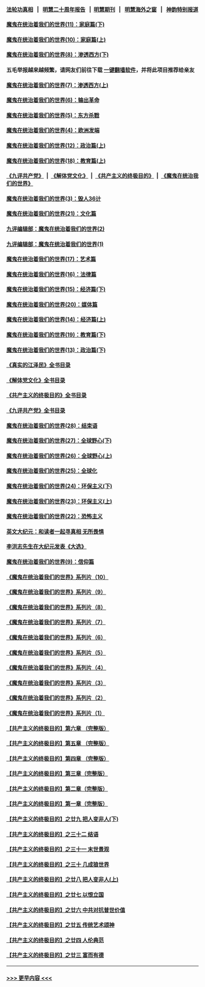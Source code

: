 #### [法轮功真相](https://github.com/gfw-breaker/truth/blob/master/README.md?t=0) &nbsp;&nbsp;|&nbsp;&nbsp; [明慧二十周年报告](https://github.com/gfw-breaker/mh-reports/blob/master/README.md?t=0) &nbsp;&nbsp;|&nbsp;&nbsp;[明慧期刊](https://github.com/gfw-breaker/mh-qikan) &nbsp;&nbsp;|&nbsp;&nbsp; [明慧海外之窗](https://github.com/gfw-breaker/mh-news/blob/master/README.md?t=0) &nbsp;&nbsp;|&nbsp;&nbsp; [神韵特别报道](https://github.com/gfw-breaker/mh-news/blob/master/shenyun.md?t=0)
#### [魔鬼在统治着我们的世界(11)：家庭篇(下)](../pages/nsc422/n10440961.md?t=12152050) 
#### [魔鬼在统治着我们的世界(10)：家庭篇(上)](../pages/nsc422/n10435448.md?t=12152050) 
#### [魔鬼在统治着我们的世界(8)：渗透西方(下)](../pages/nsc422/n10429603.md?t=12152050) 
#### 五毛举报越来越频繁，请网友们前往下载 [一键翻墙软件](https://github.com/gfw-breaker/ssr-accounts)，并将此项目推荐给亲友
#### [魔鬼在统治着我们的世界(7)：渗透西方(上)](../pages/nsc422/n10426013.md?t=12152050) 
#### [魔鬼在统治着我们的世界(6)：输出革命](../pages/nsc422/n10421536.md?t=12152050) 
#### [魔鬼在统治着我们的世界(5)：东方杀戮](../pages/nsc422/n10417707.md?t=12152050) 
#### [魔鬼在统治着我们的世界(4)：欧洲发端](../pages/nsc422/n10414890.md?t=12152050) 
#### [魔鬼在统治着我们的世界(12)：政治篇(上)](../pages/nsc422/n10444576.md?t=12152050) 
#### [魔鬼在统治着我们的世界(18)：教育篇(上)](../pages/nsc422/n10526970.md?t=12152050) 
#### [《九评共产党》](https://github.com/begood0513/9ping.md/blob/master/README.md) &nbsp;|&nbsp; [《解体党文化》](../../../../jtdwh.md/blob/master/README.md)  &nbsp;|&nbsp; [《共产主义的终极目的》](../../../../gczydzjmd.md/blob/master/README.md) &nbsp;|&nbsp; [《魔鬼在统治我们的世界》](../../../../mgztzwmdsj.md/blob/master/README.md) 
#### [魔鬼在统治着我们的世界(3)：毁人36计](../pages/nsc422/n10411583.md?t=12152050) 
#### [魔鬼在统治着我们的世界(21)：文化篇](../pages/nsc422/n10597706.md?t=12152050) 
#### [九评编辑部：魔鬼在统治着我们的世界(2)](../pages/nsc422/n10410036.md?t=12152050) 
#### [九评编辑部：魔鬼在统治着我们的世界(1)](../pages/nsc422/n10406825.md?t=12152050) 
#### [魔鬼在统治着我们的世界(17)：艺术篇](../pages/nsc422/n10499093.md?t=12152050) 
#### [魔鬼在统治着我们的世界(16)：法律篇](../pages/nsc422/n10485969.md?t=12152050) 
#### [魔鬼在统治着我们的世界(15)：经济篇(下)](../pages/nsc422/n10469975.md?t=12152050) 
#### [魔鬼在统治着我们的世界(20)：媒体篇](../pages/nsc422/n10586579.md?t=12152050) 
#### [魔鬼在统治着我们的世界(14)：经济篇(上)](../pages/nsc422/n10457370.md?t=12152050) 
#### [魔鬼在统治着我们的世界(19)：教育篇(下)](../pages/nsc422/n10564808.md?t=12152050) 
#### [魔鬼在统治着我们的世界(13)：政治篇(下)](../pages/nsc422/n10448270.md?t=12152050) 
#### [《真实的江泽民》全书目录](../pages/nsc422/n13721399.md?t=12152050) 
#### [《解体党文化》全书目录](../pages/nsc422/n13721157.md?t=12152050) 
#### [《共产主义的终极目的》全书目录](../pages/nsc422/n13721048.md?t=12152050) 
#### [《九评共产党》全书目录](../pages/nsc422/n13708085.md?t=12152050) 
#### [魔鬼在统治着我们的世界(28)：结束语](../pages/nsc422/n10936246.md?t=12152050) 
#### [魔鬼在统治着我们的世界(27)：全球野心(下)](../pages/nsc422/n10928319.md?t=12152050) 
#### [魔鬼在统治着我们的世界(26)：全球野心(上)](../pages/nsc422/n10900318.md?t=12152050) 
#### [魔鬼在统治着我们的世界(25)：全球化](../pages/nsc422/n10788205.md?t=12152050) 
#### [魔鬼在统治着我们的世界(24)：环保主义(下)](../pages/nsc422/n10695307.md?t=12152050) 
#### [魔鬼在统治着我们的世界(23)：环保主义(上)](../pages/nsc422/n10688613.md?t=12152050) 
#### [魔鬼在统治着我们的世界(22)：恐怖主义](../pages/nsc422/n10614727.md?t=12152050) 
#### [英文大纪元：和读者一起寻真相 无所畏惧](../pages/nsc422/n12542027.md?t=12152050) 
#### [李洪志先生在大纪元发表《大选》](../pages/nsc422/n12534746.md?t=12152050) 
#### [魔鬼在统治着我们的世界(9)：信仰篇](../pages/nsc422/n10432159.md?t=12152050) 
#### [《魔鬼在统治着我们的世界》系列片（10）](../pages/nsc422/n12292670.md?t=12152050) 
#### [《魔鬼在统治着我们的世界》系列片（9）](../pages/nsc422/n12290859.md?t=12152050) 
#### [《魔鬼在统治着我们的世界》系列片（8）](../pages/nsc422/n12287445.md?t=12152050) 
#### [《魔鬼在统治着我们的世界》系列片（7）](../pages/nsc422/n12283425.md?t=12152050) 
#### [《魔鬼在统治着我们的世界》系列片（6）](../pages/nsc422/n12282314.md?t=12152050) 
#### [《魔鬼在统治着我们的世界》系列片（5）](../pages/nsc422/n12281419.md?t=12152050) 
#### [《魔鬼在统治着我们的世界》系列片（4）](../pages/nsc422/n12274024.md?t=12152050) 
#### [《魔鬼在统治着我们的世界》系列片（3）](../pages/nsc422/n12271322.md?t=12152050) 
#### [《魔鬼在统治着我们的世界》系列片（2）](../pages/nsc422/n12269049.md?t=12152050) 
#### [《魔鬼在统治着我们的世界》系列片（1）](../pages/nsc422/n12267575.md?t=12152050) 
#### [【共产主义的终极目的】第六章 （完整版）](../pages/nsc422/n11428913.md?t=12152050) 
#### [【共产主义的终极目的】第五章 （完整版）](../pages/nsc422/n11428912.md?t=12152050) 
#### [【共产主义的终极目的】第四章 （完整版）](../pages/nsc422/n11428907.md?t=12152050) 
#### [【共产主义的终极目的】第三章（完整版）](../pages/nsc422/n11428848.md?t=12152050) 
#### [【共产主义的终极目的】第二章（完整版）](../pages/nsc422/n11428831.md?t=12152050) 
#### [【共产主义的终极目的】第一章（完整版）](../pages/nsc422/n11417651.md?t=12152050) 
#### [【共产主义的终极目的】之廿九 把人变非人(下)](../pages/nsc422/n11344140.md?t=12152050) 
#### [【共产主义的终极目的】之三十二 结语](../pages/nsc422/n11360535.md?t=12152050) 
#### [【共产主义的终极目的】之三十一 末世景观](../pages/nsc422/n11351129.md?t=12152050) 
#### [【共产主义的终极目的】之三十 几成狼世界](../pages/nsc422/n11348280.md?t=12152050) 
#### [【共产主义的终极目的】之廿八 把人变非人(上)](../pages/nsc422/n11340492.md?t=12152050) 
#### [【共产主义的终极目的】之廿七 以恨立国](../pages/nsc422/n11336944.md?t=12152050) 
#### [【共产主义的终极目的】之廿六 中共对抗普世价值](../pages/nsc422/n11324785.md?t=12152050) 
#### [【共产主义的终极目的】之廿五 传统艺术颂神](../pages/nsc422/n11296396.md?t=12152050) 
#### [【共产主义的终极目的】之廿四 人伦典范](../pages/nsc422/n11296397.md?t=12152050) 
#### [【共产主义的终极目的】之廿三 富而有德](../pages/nsc422/n11283598.md?t=12152050) 

----
#### [ >>> 更早内容 <<< ](../indexes/nsc422-earlier.md)
